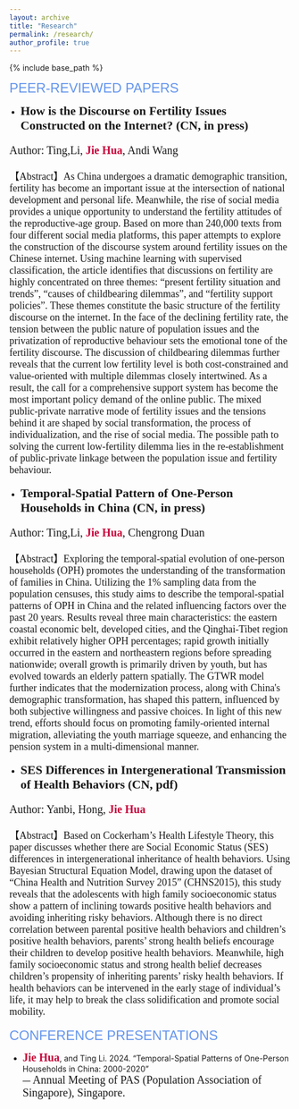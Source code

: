 ```yaml
---
layout: archive
title: "Research"
permalink: /research/
author_profile: true
---
```


{% include base_path %}

<span style="font-family: Aptos, sans-serif; font-size: 24px; color: #6495ED;">PEER-REVIEWED PAPERS</span>


<!--3rd -->
<ul style="list-style-type: disc; padding-left: 20px;">
  <li><span style="font-family: Calibri; font-size: 22px; font-weight: bold;">How is the Discourse on Fertility Issues Constructed on the Internet? (CN, in press)</span></li>
</ul>
<p style="font-family: Calibri; font-size: 20px;">Author: Ting,Li, <b style="color: #C70039;">Jie Hua</b>, Andi Wang</p>

<p style="font-family: 'Times New Roman'; font-size: 18px;">
【Abstract】As China undergoes a dramatic demographic transition, fertility has become an important issue at the intersection of national development and personal life. Meanwhile, the rise of social media provides a unique opportunity to understand the fertility attitudes of the reproductive-age group. Based on more than 240,000 texts from four different social media platforms, this paper attempts to explore the construction of the discourse system around fertility issues on the Chinese internet. Using machine learning with supervised classification, the article identifies that discussions on fertility are highly concentrated on three themes: “present fertility situation and trends”, “causes of childbearing dilemmas”, and “fertility support policies”. These themes constitute the basic structure of the fertility discourse on the internet. In the face of the declining fertility rate, the tension between the public nature of population issues and the privatization of reproductive behaviour sets the emotional tone of the fertility discourse. The discussion of childbearing dilemmas further reveals that the current low fertility level is both cost-constrained and value-oriented with multiple dilemmas closely intertwined. As a result, the call for a comprehensive support system has become the most important policy demand of the online public. The mixed public-private narrative mode of fertility issues and the tensions behind it are shaped by social transformation, the process of individualization, and the rise of social media. The possible path to solving the current low-fertility dilemma lies in the re-establishment of public-private linkage between the population issue and fertility behaviour.
</p>


<!--2nd -->
<ul style="list-style-type: disc; padding-left: 20px;">
  <li><span style="font-family: Calibri; font-size: 22px; font-weight: bold;">Temporal-Spatial Pattern of One-Person Households in China (CN, in press)</span></li>
</ul>
<p style="font-family: Calibri; font-size: 20px;">Author: Ting,Li, <b style="color: #C70039;">Jie Hua</b>, Chengrong Duan</p>

<p style="font-family: 'Times New Roman'; font-size: 18px;">
【Abstract】Exploring the temporal-spatial evolution of one-person households (OPH) promotes the understanding of the transformation of families in China. Utilizing the 1% sampling data from the population censuses, this study aims to describe the temporal-spatial patterns of OPH in China and the related influencing factors over the past 20 years. Results reveal three main characteristics: the eastern coastal economic belt, developed cities, and the Qinghai-Tibet region exhibit relatively higher OPH percentages; rapid growth initially occurred in the eastern and northeastern regions before spreading nationwide; overall growth is primarily driven by youth, but has evolved towards an elderly pattern spatially. The GTWR model further indicates that the modernization process, along with China's demographic transformation, has shaped this pattern, influenced by both subjective willingness and passive choices. In light of this new trend, efforts should focus on promoting family-oriented internal migration, alleviating the youth marriage squeeze, and enhancing the pension system in a multi-dimensional manner.
</p>


<!--1st -->
<ul style="list-style-type: disc; padding-left: 20px;">
  <li><span style="font-family: Calibri; font-size: 22px; font-weight: bold;">SES Differences in Intergenerational Transmission of Health Behaviors (CN, pdf)</span></li>
</ul>
<p style="font-family: Calibri; font-size: 20px;">Author: Yanbi, Hong, <b style="color: #C70039;">Jie Hua</b></p>

<p style="font-family: 'Times New Roman'; font-size: 18px;">
【Abstract】Based on Cockerham’s Health Lifestyle Theory, this paper discusses whether there are Social Economic Status (SES) differences in intergenerational inheritance of health behaviors. Using Bayesian Structural Equation Model, drawing upon the dataset of “China Health and Nutrition Survey 2015” (CHNS2015), this study reveals that the adolescents with high family socioeconomic status show a pattern of inclining towards positive health behaviors and avoiding inheriting risky behaviors. Although there is no direct correlation between parental positive health behaviors and children’s positive health behaviors, parents’ strong health beliefs encourage their children to develop positive health behaviors. Meanwhile, high family socioeconomic status and strong health belief decreases children’s propensity of inheriting parents’ risky health behaviors. If health behaviors can be intervened in the early stage of individual’s life, it may help to break the class solidification and promote social mobility.
</p>


<span style="font-family: Aptos, sans-serif; font-size: 24px; color: #6495ED;">CONFERENCE PRESENTATIONS</span>


- <b style="color: #C70039; font-family: Calibri; font-size: 20px;">Jie Hua</b>, and Ting Li. 2024. “Temporal-Spatial Patterns of One-Person Households in China: 2000-2020”  
— <span style="font-family: Calibri; font-size: 20px;">Annual Meeting of PAS (Population Association of Singapore), Singapore.</span>

